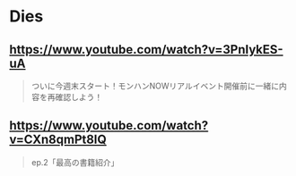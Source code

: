 # Dies

## https://www.youtube.com/watch?v=3PnIykES-uA

> ついに今週末スタート！モンハンNOWリアルイベント開催前に一緒に内容を再確認しよう！

## https://www.youtube.com/watch?v=CXn8qmPt8IQ

> ep.2「最高の書籍紹介」 
